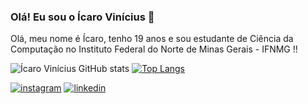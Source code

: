 ### Olá! Eu sou o Ícaro Vinícius 👋

Olá, meu nome é Ícaro, tenho 19 anos e sou estudante de Ciência da Computação no Instituto Federal do Norte de Minas Gerais - IFNMG !!


![Ícaro Vinícius GitHub stats](https://github-readme-stats.vercel.app/api?username=icaroivcd&show_icons=true&theme=onedark) 
[![Top Langs](https://github-readme-stats.vercel.app/api/top-langs/?username=icaroivcd&theme=ondeark)](https://github.com/anuraghazra/github-readme-stats)

[![instagram](https://img.shields.io/badge/Instagram-E4405F?style=for-the-badge&logo=instagram&logoColor=white)](https://www.instagram.com/icaroviniciuscd/)
[![linkedin](https://img.shields.io/badge/LinkedIn-0077B5?style=for-the-badge&logo=linkedin&logoColor=white)](https://www.linkedin.com/in/ícaro-vinícius-8b1975232/)

